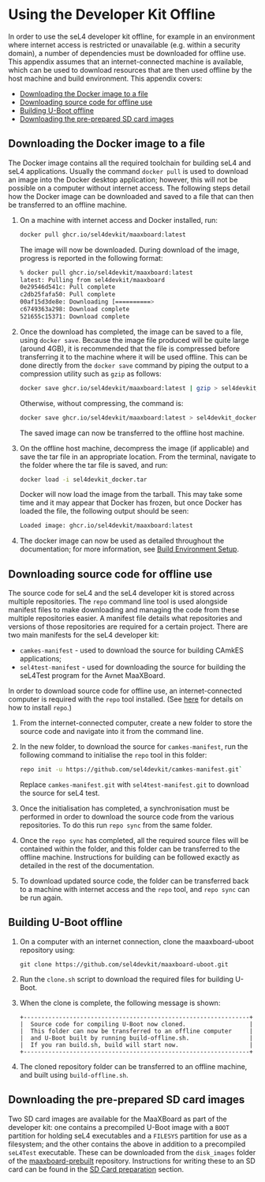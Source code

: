 # Using the Developer Kit Offline

In order to use the seL4 developer kit offline, for example in an environment where internet access is restricted or unavailable (e.g. within a security domain), a number of dependencies must be downloaded for offline use. This appendix assumes that an internet-connected machine is available, which can be used to download resources that are then used offline by the host machine and build environment. This appendix covers:

- [Downloading the Docker image to a file](#downloading-the-docker-image-to-a-file)
- [Downloading source code for offline use](#downloading-source-code-for-offline-use)
- [Building U-Boot offline](#building-u-boot-offline)
- [Downloading the pre-prepared SD card images](#downloading-the-pre-prepared-sd-card-images)

## Downloading the Docker image to a file

The Docker image contains all the required toolchain for building seL4 and seL4 applications. Usually the command `docker pull` is used to download an image into the Docker desktop application; however, this will not be possible on a computer without internet access. The following steps detail how the Docker image can be downloaded and saved to a file that can then be transferred to an offline machine.

1. On a machine with internet access and Docker installed, run:
  
    ```bash
    docker pull ghcr.io/sel4devkit/maaxboard:latest
    ```

    The image will now be downloaded. During download of the image, progress is reported in the following format:

    ```bash
    % docker pull ghcr.io/sel4devkit/maaxboard:latest
    latest: Pulling from sel4devkit/maaxboard
    0e29546d541c: Pull complete 
    c2db25fafa50: Pull complete 
    00af15d3de8e: Downloading [==========>                                ]  241.7MB/1.188GB
    c6749363a298: Download complete 
    521655c15371: Download complete 
    ```

2. Once the download has completed, the image can be saved to a file, using `docker save`. Because the image file produced will be quite large (around 4GB), it is recommended that the file is compressed before transferring it to the machine where it will be used offline. This can be done directly from the `docker save` command by piping the output to a compression utility such as `gzip` as follows:

    ```bash
    docker save ghcr.io/sel4devkit/maaxboard:latest | gzip > sel4devkit_docker.tar.gz
    ```

    Otherwise, without compressing, the command is:

    ```bash
    docker save ghcr.io/sel4devkit/maaxboard:latest > sel4devkit_docker.tar
    ```

    The saved image can now be transferred to the offline host machine.

3. On the offline host machine, decompress the image (if applicable) and save the tar file in an appropriate location. From the terminal, navigate to the folder where the tar file is saved, and run:

    ```bash
    docker load -i sel4devkit_docker.tar
    ```

    Docker will now load the image from the tarball. This may take some time and it may appear that Docker has frozen, but once Docker has loaded the file, the following output should be seen:

    ```bash
    Loaded image: ghcr.io/sel4devkit/maaxboard:latest
    ```

4. The docker image can now be used as detailed throughout the documentation; for more information, see [Build Environment Setup](../build_environment_setup.md).

## Downloading source code for offline use

The source code for seL4 and the seL4 developer kit is stored across multiple repositories. The `repo` command line tool is used alongside manifest files to make downloading and managing the code from these multiple repositories easier. A manifest file details what repositories and versions of those repositories are required for a certain project. There are two main manifests for the seL4 developer kit:

- `camkes-manifest` - used to download the source for building CAmkES applications;
- `sel4test-manifest` - used for downloading the source for building the seL4Test program for the Avnet MaaXBoard.

In order to download source code for offline use, an internet-connected computer is required with the `repo` tool installed. (See [here](https://gerrit.googlesource.com/git-repo/) for details on how to install `repo`.)

1. From the internet-connected computer, create a new folder to store the source code and navigate into it from the command line.

2. In the new folder, to download the source for `camkes-manifest`, run the following command to initialise the `repo` tool in this folder:

    ```bash
    repo init -u https://github.com/sel4devkit/camkes-manifest.git`
    ```

    Replace `camkes-manifest.git` with `sel4test-manifest.git` to download the source for seL4 test.

3. Once the initialisation has completed, a synchronisation must be performed in order to download the source code from the various repositories. To do this run `repo sync` from the same folder.

4. Once the `repo sync` has completed, all the required source files will be contained within the folder, and this folder can  be transferred to the offline machine. Instructions for building can be followed exactly as detailed in the rest of the documentation.

5. To download updated source code, the folder can be transferred back to a machine with internet access and the `repo` tool, and `repo sync` can be run again.

## Building U-Boot offline

1. On a computer with an internet connection, clone the maaxboard-uboot repository using:

    ```text
    git clone https://github.com/sel4devkit/maaxboard-uboot.git
    ```

2. Run the `clone.sh` script to download the required files for building U-Boot.

3. When the clone is complete, the following message is shown:

    ```text
    +----------------------------------------------------------------+
    |  Source code for compiling U-Boot now cloned.                  |
    |  This folder can now be transferred to an offline computer     |
    |  and U-Boot built by running build-offline.sh.                 |
    |  If you ran build.sh, build will start now.                    |
    +----------------------------------------------------------------+
    ```

4. The cloned repository folder can be transferred to an offline machine, and built using `build-offline.sh`.

## Downloading the pre-prepared SD card images

Two SD card images are available for the MaaXBoard as part of the developer kit: one contains a precompiled U-Boot image with a `BOOT` partition for holding seL4 executables and a `FILESYS` partition for use as a filesystem; and the other contains the above in addition to a precompiled `seL4Test` executable. These can be downloaded from the `disk_images` folder of the [maaxboard-prebuilt](https://github.com/sel4devkit/maaxboard-prebuilt/tree/master/disk_images) repository. Instructions for writing these to an SD card can be found in the [SD Card preparation](../sd_card_preparation.md) section.
